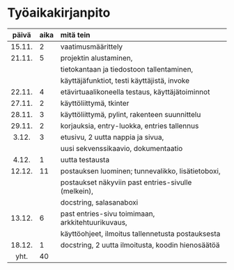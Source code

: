 # Työaikakirjanpito

| päivä | aika | mitä tein  |
| :----:|:-----| :-----|
|15.11.|2|vaatimusmäärittely|
|21.11.|5|projektin alustaminen,|
| | | tietokantaan ja tiedostoon tallentaminen,|
| | | käyttäjäfunktiot, testi käyttäjistä, invoke|
|22.11.|4|etävirtuaalikoneella testaus, käyttäjätoiminnot|
|27.11.|2|käyttöliittymä, tkinter|
|28.11.|3|käyttöliittymä, pylint, rakenteen suunnittelu|
|29.11.|2|korjauksia, entry-luokka, entries tallennus|
|3.12.|3|etusivu, 2 uutta nappia ja sivua,|
| | | uusi sekvenssikaavio, dokumentaatio|
|4.12.|1|uutta testausta|
|12.12.|11|postauksen luominen; tunnevalikko, lisätietoboxi,|
| | | postaukset näkyviin past entries-sivulle (melkein),|
| | | docstring, salasanaboxi|
|13.12.|6|past entries-sivu toimimaan, arkkitehtuurikuvaus,
| | | käyttöohjeet, ilmoitus tallennetusta postauksesta| 
|18.12.|1|docstring, 2 uutta ilmoitusta, koodin hienosäätöä|
|yht.|40| |
